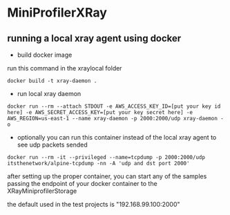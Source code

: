 # MiniProfilerXRay

## running a local xray agent using docker

* build docker image

run this command in the xraylocal folder

```
docker build -t xray-daemon .
```

* run local xray daemon 

```
docker run --rm --attach STDOUT -e AWS_ACCESS_KEY_ID=[put your key id here] -e AWS_SECRET_ACCESS_KEY=[put your key secret here] -e AWS_REGION=us-east-1 --name xray-daemon -p 2000:2000/udp xray-daemon -o
```

* optionally you can run this container instead of the local xray agent to see udp packets sended

```
docker run --rm -it --privileged --name=tcpdump -p 2000:2000/udp itsthenetwork/alpine-tcpdump -nn -A 'udp and dst port 2000'
```

after setting up the proper container, you can start any of the samples passing the endpoint of your docker container to the XRayMiniprofilerStorage

the default used in the test projects is "192.168.99.100:2000"